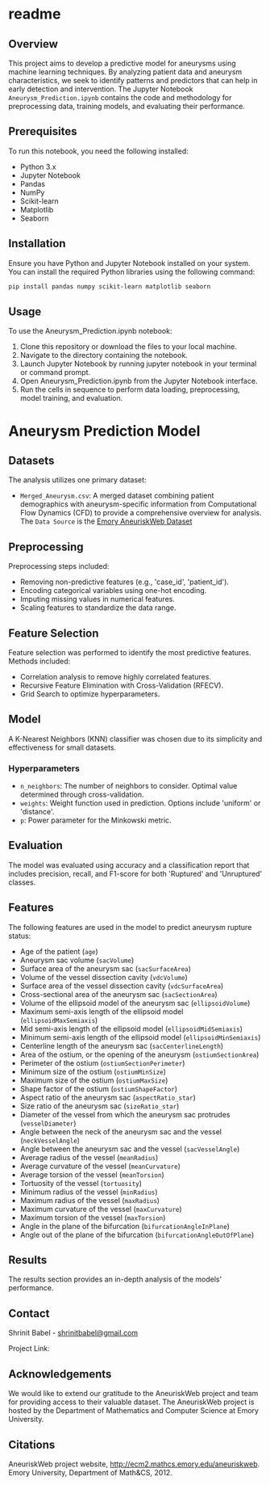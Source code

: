 # readme

## Overview
This project aims to develop a predictive model for aneurysms using machine learning techniques. By analyzing patient data and aneurysm characteristics, we seek to identify patterns and predictors that can help in early detection and intervention. The Jupyter Notebook `Aneurysm_Prediction.ipynb` contains the code and methodology for preprocessing data, training models, and evaluating their performance.

## Prerequisites
To run this notebook, you need the following installed:
- Python 3.x
- Jupyter Notebook
- Pandas
- NumPy
- Scikit-learn
- Matplotlib
- Seaborn

## Installation
Ensure you have Python and Jupyter Notebook installed on your system. You can install the required Python libraries using the following command:

```bash
pip install pandas numpy scikit-learn matplotlib seaborn

```

## Usage
To use the Aneurysm_Prediction.ipynb notebook:

1. Clone this repository or download the files to your local machine.
2. Navigate to the directory containing the notebook.
3. Launch Jupyter Notebook by running jupyter notebook in your terminal or command prompt.
4. Open Aneurysm_Prediction.ipynb from the Jupyter Notebook interface.
5. Run the cells in sequence to perform data loading, preprocessing, model training, and evaluation.

# Aneurysm Prediction Model

## Datasets
The analysis utilizes one primary dataset:
- `Merged_Aneurysm.csv`: A merged dataset combining patient demographics with aneurysm-specific information from Computational Flow Dynamics (CFD) to provide a comprehensive overview for analysis. The `Data Source` is the [Emory AneuriskWeb Dataset](http://ecm2.mathcs.emory.edu/aneuriskweb/repository)

## Preprocessing
Preprocessing steps included:
- Removing non-predictive features (e.g., 'case_id', 'patient_id').
- Encoding categorical variables using one-hot encoding.
- Imputing missing values in numerical features.
- Scaling features to standardize the data range.

## Feature Selection
Feature selection was performed to identify the most predictive features. Methods included:
- Correlation analysis to remove highly correlated features.
- Recursive Feature Elimination with Cross-Validation (RFECV).
- Grid Search to optimize hyperparameters.

## Model
A K-Nearest Neighbors (KNN) classifier was chosen due to its simplicity and effectiveness for small datasets.

### Hyperparameters
- `n_neighbors`: The number of neighbors to consider. Optimal value determined through cross-validation.
- `weights`: Weight function used in prediction. Options include 'uniform' or 'distance'.
- `p`: Power parameter for the Minkowski metric.

## Evaluation
The model was evaluated using accuracy and a classification report that includes precision, recall, and F1-score for both 'Ruptured' and 'Unruptured' classes.

## Features
The following features are used in the model to predict aneurysm rupture status:

- Age of the patient (`age`)
- Aneurysm sac volume (`sacVolume`)
- Surface area of the aneurysm sac (`sacSurfaceArea`)
- Volume of the vessel dissection cavity (`vdcVolume`)
- Surface area of the vessel dissection cavity (`vdcSurfaceArea`)
- Cross-sectional area of the aneurysm sac (`sacSectionArea`)
- Volume of the ellipsoid model of the aneurysm sac (`ellipsoidVolume`)
- Maximum semi-axis length of the ellipsoid model (`ellipsoidMaxSemiaxis`)
- Mid semi-axis length of the ellipsoid model (`ellipsoidMidSemiaxis`)
- Minimum semi-axis length of the ellipsoid model (`ellipsoidMinSemiaxis`)
- Centerline length of the aneurysm sac (`sacCenterlineLength`)
- Area of the ostium, or the opening of the aneurysm (`ostiumSectionArea`)
- Perimeter of the ostium (`ostiumSectionPerimeter`)
- Minimum size of the ostium (`ostiumMinSize`)
- Maximum size of the ostium (`ostiumMaxSize`)
- Shape factor of the ostium (`ostiumShapeFactor`)
- Aspect ratio of the aneurysm sac (`aspectRatio_star`)
- Size ratio of the aneurysm sac (`sizeRatio_star`)
- Diameter of the vessel from which the aneurysm sac protrudes (`vesselDiameter`)
- Angle between the neck of the aneurysm sac and the vessel (`neckVesselAngle`)
- Angle between the aneurysm sac and the vessel (`sacVesselAngle`)
- Average radius of the vessel (`meanRadius`)
- Average curvature of the vessel (`meanCurvature`)
- Average torsion of the vessel (`meanTorsion`)
- Tortuosity of the vessel (`tortuosity`)
- Minimum radius of the vessel (`minRadius`)
- Maximum radius of the vessel (`maxRadius`)
- Maximum curvature of the vessel (`maxCurvature`)
- Maximum torsion of the vessel (`maxTorsion`)
- Angle in the plane of the bifurcation (`bifurcationAngleInPlane`)
- Angle out of the plane of the bifurcation (`bifurcationAngleOutOfPlane`)

## Results
The results section provides an in-depth analysis of the models' performance.

## Contact
Shrinit Babel - shrinitbabel@gmail.com

Project Link:

## Acknowledgements
We would like to extend our gratitude to the AneuriskWeb project and team for providing access to their valuable dataset. The AneuriskWeb project is hosted by the Department of Mathematics and Computer Science at Emory University. 

## Citations
AneuriskWeb project website, http://ecm2.mathcs.emory.edu/aneuriskweb. Emory University, Department of Math&CS, 2012.
